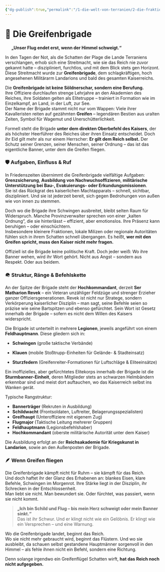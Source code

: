 ```yaml
---
{"dg-publish":true,"permalink":"/1-die-welt-von-terranien/2-die-fraktionen/1-grosse-fraktionen/greifenbrigade/"}
---
```


# 🦅 **Die Greifenbrigade**
$\quad$
**„Unser Flug endet erst, wenn der Himmel schweigt.“**

In den Tagen der Not, als die Schatten der Plage die Lande Terraniens verschlangen, erhob sich eine Streitmacht, wie sie das Reich nie zuvor gekannt hatte – diszipliniert, furchtlos, und mit dem Blick stets gen Horizont. Diese Streitmacht wurde zur **Greifenbrigade**, dem schlagkräftigen, hoch angesehenen Militärarm Landarions und bald des gesamten Kaiserreichs.

Die **Greifenbrigade ist keine Söldnerschar, sondern eine Berufung.**  
Ihre Offiziere durchlaufen strenge Lehrjahre an den Akademien des Reiches, ihre Soldaten gelten als Elitetruppe – trainiert in Formation wie im Einzelkampf, an Land, in der Luft, zur See.  
Der Name der Brigade stammt nicht nur vom Wappen: Viele ihrer Kavalleristen reiten auf gezähmten **Greifen** – legendären Bestien aus uralten Zeiten, Symbol für Wagemut und Unerschütterlichkeit.

Formell steht die Brigade **unter dem direkten Oberbefehl des Kaisers**, der als höchster Heerführer des Reiches über ihren Einsatz entscheidet. Doch ihr Eid gilt mehr als nur einem Herrscher: **Er gilt dem Reich selbst.** Der Schutz seiner Grenzen, seiner Menschen, seiner Ordnung – das ist das eigentliche Banner, unter dem die Greifen fliegen.

### 🛡️ **Aufgaben, Einfluss & Ruf**

In Friedenszeiten übernimmt die Greifenbrigade vielfältige Aufgaben: **Grenzsicherung**, **Ausbildung von Nachwuchsoffizieren**, **militärische Unterstützung bei Bau-, Evakuierungs- oder Erkundungsmissionen**.  
Sie ist das Rückgrat des kaiserlichen Machtapparats – schnell, sichtbar, diszipliniert. Und sie ist jederzeit bereit, sich gegen Bedrohungen von außen wie von innen zu stemmen.

Doch wo die Brigade ihre Schwingen ausbreitet, bleibt selten Raum für Widerspruch. Manche Provinzverwalter sprechen von einer „kalten Ordnung“, die sie hinterlässt – effizient, aber emotionslos. Ihre Präsenz kann beruhigen – oder einschüchtern.  
Insbesondere kleinere Fraktionen, lokale Milizen oder regionale Autoritäten fühlen sich in ihrem Schatten schnell übergangen. Es heißt, **wer mit den Greifen spricht, muss den Kaiser nicht mehr fragen.**

Offiziell ist die Brigade keine politische Kraft. Doch jeder weiß: Wo ihre Banner wehen, wird ihr Wort gehört. Nicht aus Angst – sondern aus Respekt. Oder aus beidem.

### 🪖 **Struktur, Ränge & Befehlskette**

An der Spitze der Brigade steht der **Hochkommandant**, derzeit **Ser Matharion Revek** – ein Veteran unzähliger Feldzüge und strenger Erzieher ganzer Offiziersgenerationen. Revek ist nicht nur Stratege, sondern Verkörperung kaiserlicher Disziplin – man sagt, seine Befehle seien so präzise wie seine Bartspitzen und ebenso gefürchtet. Sein Wort ist Gesetz innerhalb der Brigade – sofern es nicht dem Willen des Kaisers widerspricht.

Die Brigade ist unterteilt in mehrere **Legionen**, jeweils angeführt von einem **Feldhauptmann**.
Diese gliedern sich in:

- **Schwingen** (große taktische Verbände)

- **Klauen** (mobile Stoßtrupp-Einheiten für Gelände- & Stadteinsatz)

- **Sturzfedern** (Greifenreiter-Formationen für Luftschläge & Eliteeinsätze)

Ein inoffizielles, aber gefürchtetes Elitekorps innerhalb der Brigade ist die **Sturmbanner-Einheit**, deren Mitglieder stets an schwarzen Helmbändern erkennbar sind und meist dort auftauchen, wo das Kaiserreich selbst ins Wanken gerät.

Typische Rangstruktur:

- **Bannerträger** (Rekruten in Ausbildung)
- **Schildwacht** (Frontsoldaten, Luftreiter, Belagerungsspezialisten)
- **Greifhaupt** (Unteroffiziere mit eigenem Zug)
- **Flugmajor** (Taktische Leitung mehrerer Gruppen)
- **Feldhauptmann** (Legionsbefehlshaber)
- **Hochkommandant** (oberste militärische Autorität unter dem Kaiser)

Die Ausbildung erfolgt an der **Reichsakademie für Kriegskunst in Landarion**, sowie an den Außenposten der Brigade.

### 🪶 **Wenn Greifen fliegen**

Die Greifenbrigade kämpft nicht für Ruhm – sie kämpft für das Reich.  
Und doch haftet ihr der Glanz des Erhabenen an: blankes Eisen, klare Befehle, Schwingen im Morgenrot. Ihre Stärke liegt in der Disziplin, ihr Schrecken in der Entschlossenheit.  
Man liebt sie nicht. Man bewundert sie. Oder fürchtet, was passiert, wenn sie nicht kommt.

> **„Ich bin Schild und Flug – bis mein Herz schweigt oder mein Banner sinkt.“**  
> Das ist ihr Schwur. Und er klingt nicht wie ein Gelöbnis. Er klingt wie ein Versprechen – und eine Warnung.

Wo die Greifenbrigade landet, beginnt das Reich.  
Wo sie nicht mehr gebraucht wird, beginnt das Flüstern.
Und wo sie ausbleibt, da schauen selbst gestandene Hauptmänner sorgenvoll in den Himmel – als fehle ihnen nicht ein Befehl, sondern eine Richtung.

Denn solange irgendwo ein Greifenflügel Schatten wirft, **hat das Reich noch nicht aufgegeben.**